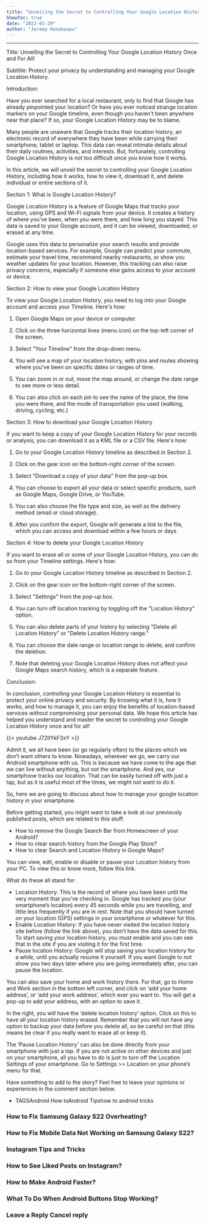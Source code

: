 ```yaml
---
title: "Unveiling the Secret to Controlling Your Google Location History Once and For All!"
ShowToc: true 
date: "2023-01-29"
author: "Jeremy Honokaupu"
---
```

*****
Title: Unveiling the Secret to Controlling Your Google Location History Once and For All!

Subtitle: Protect your privacy by understanding and managing your Google Location History.

Introduction:

Have you ever searched for a local restaurant, only to find that Google has already pinpointed your location? Or have you ever noticed strange location markers on your Google timeline, even though you haven't been anywhere near that place? If so, your Google Location History may be to blame.

Many people are unaware that Google tracks their location history, an electronic record of everywhere they have been while carrying their smartphone, tablet or laptop. This data can reveal intimate details about their daily routines, activities, and interests. But, fortunately, controlling Google Location History is not too difficult once you know how it works.

In this article, we will unveil the secret to controlling your Google Location History, including how it works, how to view it, download it, and delete individual or entire sections of it.

Section 1: What is Google Location History?

Google Location History is a feature of Google Maps that tracks your location, using GPS and Wi-Fi signals from your device. It creates a history of where you've been, when you were there, and how long you stayed. This data is saved to your Google account, and it can be viewed, downloaded, or erased at any time.

Google uses this data to personalize your search results and provide location-based services. For example, Google can predict your commute, estimate your travel time, recommend nearby restaurants, or show you weather updates for your location. However, this tracking can also raise privacy concerns, especially if someone else gains access to your account or device.

Section 2: How to view your Google Location History

To view your Google Location History, you need to log into your Google account and access your Timeline. Here's how:

1. Open Google Maps on your device or computer.

2. Click on the three horizontal lines (menu icon) on the top-left corner of the screen.

3. Select "Your Timeline" from the drop-down menu.

4. You will see a map of your location history, with pins and routes showing where you've been on specific dates or ranges of time.

5. You can zoom in or out, move the map around, or change the date range to see more or less detail.

6. You can also click on each pin to see the name of the place, the time you were there, and the mode of transportation you used (walking, driving, cycling, etc.)

Section 3: How to download your Google Location History

If you want to keep a copy of your Google Location History for your records or analysis, you can download it as a KML file or a CSV file. Here's how:

1. Go to your Google Location History timeline as described in Section 2.

2. Click on the gear icon on the bottom-right corner of the screen.

3. Select "Download a copy of your data" from the pop-up box.

4. You can choose to export all your data or select specific products, such as Google Maps, Google Drive, or YouTube.

5. You can also choose the file type and size, as well as the delivery method (email or cloud storage).

6. After you confirm the export, Google will generate a link to the file, which you can access and download within a few hours or days.

Section 4: How to delete your Google Location History

If you want to erase all or some of your Google Location History, you can do so from your Timeline settings. Here's how:

1. Go to your Google Location History timeline as described in Section 2.

2. Click on the gear icon on the bottom-right corner of the screen.

3. Select "Settings" from the pop-up box.

4. You can turn off location tracking by toggling off the "Location History" option.

5. You can also delete parts of your history by selecting "Delete all Location History" or "Delete Location History range."

6. You can choose the date range or location range to delete, and confirm the deletion.

7. Note that deleting your Google Location History does not affect your Google Maps search history, which is a separate feature.

Conclusion:

In conclusion, controlling your Google Location History is essential to protect your online privacy and security. By knowing what it is, how it works, and how to manage it, you can enjoy the benefits of location-based services without compromising your personal data. We hope this article has helped you understand and master the secret to controlling your Google Location History once and for all!

{{< youtube J72lIYkF3xY >}} 



Admit it, we all have been (or go regularly often) to the places which we don’t want others to know. Nowadays, wherever we go, we carry our Android smartphone with us. This is because we have come to the age that we can live without anything, but not the smartphone. And yes, our smartphone tracks our location. That can be easily turned off with just a tap, but as it is useful most of the times, we might not want to do it.
 
So, here we are going to discuss about how to manage your google location history in your smartphone.
 
Before getting started, you might want to take a look at our previously published posts, which are related to this stuff:
 
- How to remove the Google Search Bar from Homescreen of your Android?
 - How to clear search history from the Google Play Store?
 - How to clear Search and Location History in Google Maps?

 
You can view, edit, enable or disable or pause your Location history from your PC. To view this or know more, follow this link.
 

 
What do these all stand for:
 
- Location History: This is the record of where you have been until the very moment that you’ve checking in. Google has tracked you (your smartphone’s location) every 45 seconds while you are travelling, and little less frequently if you are in rest. Note that you should have turned on your location (GPS) settings in your smartphone or whatever for this.
 - Enable Location History: If you have never visited the location history site before (follow the link above), you don’t have the data saved for this. To start saving your location history, you must enable and you can see that in the site if you are visiting it for the first time.
 - Pause location History: Google will stop saving your location history for a while, until you actually resume it yourself. If you want Google to not show you two days later where you are going immediately after, you can pause the location.

 
You can also save your home and work history there. For that, go to Home and Work section in the bottom left corner, and click on ‘add your home address’, or ‘add your work address’, which ever you want to. You will get a pop-up to add your address, with an option to save it.
 
In the right, you will have the ‘delete location history’ option. Click on this to have all your location history erased. Remember that you will not have any option to backup your data before you delete all, so be careful on that (this means be clear if you really want to erase all or keep it).
 
The ‘Pause Location History’ can also be done directly from your smartphone with just a tap. If you are not active on other devices and just on your smartphone, all you have to do is just to turn off the Location Settings of your smartphone. Go to Settings >> Location on your phone’s menu for that.
 
Have something to add to the story? Feel free to leave your opinions or experiences in the comment section below.
 
- TAGSAndroid How toAndroid Tipshow to android tricks

 
### How to Fix Samsung Galaxy S22 Overheating?
 
### How to Fix Mobile Data Not Working on Samsung Galaxy S22?
 
### Instagram Tips and Tricks
 
### How to See Liked Posts on Instagram?
 
### How to Make Android Faster?
 
### What To Do When Android Buttons Stop Working?
 
### Leave a Reply Cancel reply





